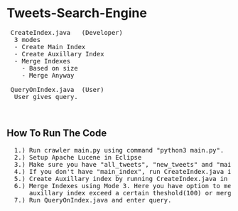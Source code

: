 # Tweets-Search-Engine
<pre>
 CreateIndex.java   (Developer)  
  3 modes
  - Create Main Index
  - Create Auxillary Index
  - Merge Indexes
    - Based on size
    - Merge Anyway
 
 QueryOnIndex.java  (User)
  User gives query.
 
 
</pre>

## How To Run The Code

<pre>
  1.) Run crawler main.py using command "python3 main.py".
  2.) Setup Apache Lucene in Eclipse
  3.) Make sure you have "all_tweets", "new_tweets" and "main_index" directories in your project directory.
  4.) If you don't have "main_index", run CreateIndex.java in mode 1.
  5.) Create Auxillary index by running CreateIndex.java in mode 2.
  6.) Merge Indexes using Mode 3. Here you have option to merge using size constraint i.e merge if documents in 
      auxillary index exceed a certain theshold(100) or merge anyway.
  7.) Run QueryOnIndex.java and enter query.
    
</pre>
